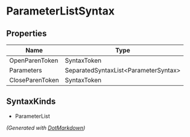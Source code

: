 # ParameterListSyntax

## Properties

| Name            | Type                                  |
| --------------- | ------------------------------------- |
| OpenParenToken  | SyntaxToken                           |
| Parameters      | SeparatedSyntaxList\<ParameterSyntax> |
| CloseParenToken | SyntaxToken                           |

## SyntaxKinds

* ParameterList

*\(Generated with [DotMarkdown](http://github.com/JosefPihrt/DotMarkdown)\)*